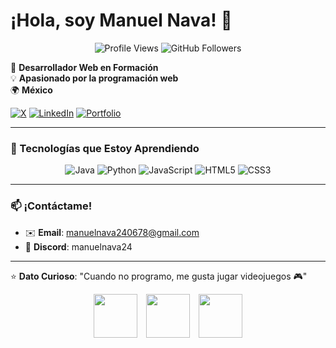 # ¡Hola, soy Manuel Nava! 👋

<div align="center">
  
  ![Profile Views](https://komarev.com/ghpvc/?username=ManuelNava&label=Visitas+al+perfil&color=blueviolet&style=flat)
  ![GitHub Followers](https://img.shields.io/github/followers/ManuelNava?label=Seguidores&style=social)
  
</div>

🚀 **Desarrollador Web en Formación**  
💡 **Apasionado por la programación web**  
🌍 **México**  

[![X](https://img.shields.io/badge/-X-000000?style=for-the-badge&logo=x&logoColor=white)](https://x.com/tu_usuario)
[![LinkedIn](https://img.shields.io/badge/-LinkedIn-0077B5?style=for-the-badge&logo=linkedin&logoColor=white)](https://linkedin.com/in/tu_usuario)
[![Portfolio](https://img.shields.io/badge/🌐-Portfolio-FF5722?style=for-the-badge)](https://tu-portfolio.com)

---

### 🔧 Tecnologías que Estoy Aprendiendo

<div align="center">
  <img src="https://img.shields.io/badge/-Java-007396?style=for-the-badge&logo=openjdk&logoColor=white" alt="Java">
  <img src="https://img.shields.io/badge/-Python-3776AB?style=for-the-badge&logo=python&logoColor=white" alt="Python">
  <img src="https://img.shields.io/badge/-JavaScript-F7DF1E?style=for-the-badge&logo=javascript&logoColor=black" alt="JavaScript">
  <img src="https://img.shields.io/badge/-HTML5-E34F26?style=for-the-badge&logo=html5&logoColor=white" alt="HTML5">
  <img src="https://img.shields.io/badge/-CSS3-1572B6?style=for-the-badge&logo=css3&logoColor=white" alt="CSS3">
</div>

---

### 📫 ¡Contáctame!

- ✉️ **Email**: manuelnava240678@gmail.com  
- 💬 **Discord**: manuelnava24 

---

⭐ **Dato Curioso**: "Cuando no programo, me gusta jugar videojuegos 🎮"  

<div align="center">
  <img src="https://i.pinimg.com/originals/91/33/8c/91338caf75dc1bb1588d051590f87e0f.gif" width="70" style="margin: 0 5px">
  <img src="https://i.pinimg.com/originals/91/33/8c/91338caf75dc1bb1588d051590f87e0f.gif" width="70" style="margin: 0 5px">
  <img src="https://i.pinimg.com/originals/91/33/8c/91338caf75dc1bb1588d051590f87e0f.gif" width="70" style="margin: 0 5px">
</div>
